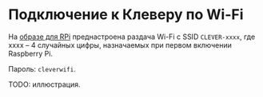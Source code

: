 Подключение к Клеверу по Wi-Fi
===

На [образе для RPi](/docs/microsd_images.md) преднастроена раздача Wi-Fi с SSID `CLEVER-xxxx`, где xxxx – 4 случайных цифры, назначаемых при первом включении Raspberry Pi.

Пароль: `cleverwifi`.

TODO: иллюстрация.